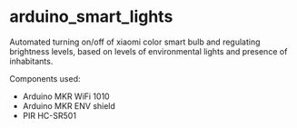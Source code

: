 # arduino_smart_lights
Automated turning on/off of xiaomi color smart bulb and regulating brightness levels, based on levels of environmental lights and presence of inhabitants. 

Components used:
- Arduino MKR WiFi 1010
- Arduino MKR ENV shield
- PIR HC-SR501 
